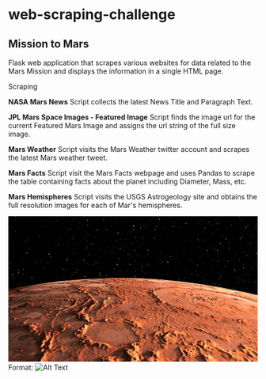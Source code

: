 # web-scraping-challenge
 
## Mission to Mars
Flask web application that scrapes various websites for data related to the Mars Mission and displays the information in a single HTML page.

Scraping

**NASA Mars News**
Script collects the latest News Title and Paragraph Text.

**JPL Mars Space Images - Featured Image**
Script finds the image url for the current Featured Mars Image and assigns the url string of the full size image.

**Mars Weather**
Script visits the Mars Weather twitter account and scrapes the latest Mars weather tweet.

**Mars Facts**
Script visit the Mars Facts webpage and uses Pandas to scrape the table containing facts about the planet including Diameter, Mass, etc.

**Mars Hemispheres**
Script visits the USGS Astrogeology site and obtains the full resolution images for each of Mar's hemispheres.

![Mars](mission_to_mars/mars.jpg)
Format: ![Alt Text](url)
